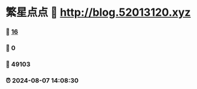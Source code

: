 # 繁星点点 :link: http://blog.52013120.xyz 
### :page_facing_up: [16](http://blog.52013120.xyz/tag.html) 
### :speech_balloon: 0 
### :hibiscus: 49103 
### :alarm_clock: 2024-08-07 14:08:30 
